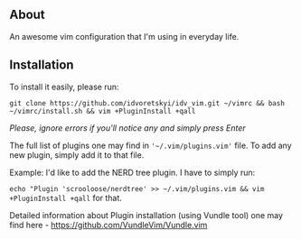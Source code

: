 ## About 

An awesome vim configuration that I'm using in everyday life.

## Installation

To install it easily, please run:

`git clone https://github.com/idvoretskyi/idv_vim.git ~/vimrc && bash
~/vimrc/install.sh && vim +PluginInstall +qall`

_Please, ignore errors if you'll notice any and simply press Enter_

The full list of plugins one may find in `'~/.vim/plugins.vim'` file. To add any
new plugin, simply add it to that file.

Example: I'd like to add the NERD tree plugin.
I have to simply run:

`echo "Plugin 'scrooloose/nerdtree' >> ~/.vim/plugins.vim && vim +PluginInstall +qall` for that.

Detailed information about Plugin installation (using Vundle tool) one may find here -
https://github.com/VundleVim/Vundle.vim
